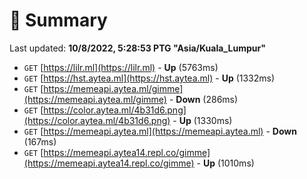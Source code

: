 # 📖 Summary
Last updated: **10/8/2022, 5:28:53 PTG "Asia/Kuala_Lumpur"**

- `GET` [https://lilr.ml](https://lilr.ml) - **Up** (5763ms)
- `GET` [https://hst.aytea.ml](https://hst.aytea.ml) - **Up** (1332ms)
- `GET` [https://memeapi.aytea.ml/gimme](https://memeapi.aytea.ml/gimme) - **Down** (286ms)
- `GET` [https://color.aytea.ml/4b31d6.png](https://color.aytea.ml/4b31d6.png) - **Up** (1330ms)
- `GET` [https://memeapi.aytea.ml](https://memeapi.aytea.ml) - **Down** (167ms)
- `GET` [https://memeapi.aytea14.repl.co/gimme](https://memeapi.aytea14.repl.co/gimme) - **Up** (1010ms)
